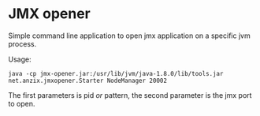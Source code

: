 # JMX opener

Simple command line application to open jmx application on a specific jvm process.


Usage:

```
java -cp jmx-opener.jar:/usr/lib/jvm/java-1.8.0/lib/tools.jar net.anzix.jmxopener.Starter NodeManager 20002
```

The first parameters is pid _or_ pattern, the second parameter is the jmx port to open.
